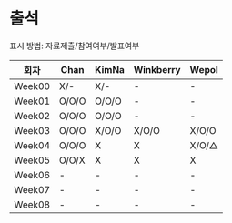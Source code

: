 # 출석

표시 방법: 자료제출/참여여부/발표여부

| 회차  | Chan  | KimNa | Winkberry | Wepol |
|------|-------|-------|-----------|-------|
|Week00| X/-   | X/-   | -         | -     |
|Week01| O/O/O | O/O/O | -         | -     |
|Week02| O/O/O | O/O/O | -         | -     |
|Week03| O/O/O | X/O/O | X/O/O     | X/O/O |
|Week04| O/O/O | X     | X         | X/O/△ |
|Week05| O/O/X | X     | X         | X     |
|Week06| -     | -     | -         | -     |
|Week07| -     | -     | -         | -     |
|Week08| -     | -     | -         | -     |
